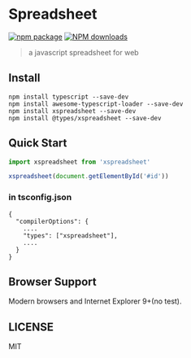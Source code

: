 # Spreadsheet

[![npm package](https://img.shields.io/npm/v/spreadsheet.svg)](https://www.npmjs.org/package/spreadsheet)
[![NPM downloads](http://img.shields.io/npm/dm/spreadsheet.svg)](https://npmjs.org/package/spreadsheet)

> a javascript spreadsheet for web

## Install
```shell
npm install typescript --save-dev
npm install awesome-typescript-loader --save-dev
npm install xspreadsheet --save-dev
npm install @types/xspreadsheet --save-dev
```

## Quick Start

``` javascript
import xspreadsheet from 'xspreadsheet'

xspreadsheet(document.getElementById('#id'))
```

### in tsconfig.json
```
{
  "compilerOptions": {
    ....
    "types": ["xspreadsheet"],
    ....
  }
}

```

## Browser Support
Modern browsers and Internet Explorer 9+(no test).

## LICENSE
MIT
